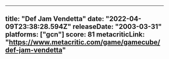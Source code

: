 
---
title: "Def Jam Vendetta"
date: "2022-04-09T23:38:28.594Z"
releaseDate: "2003-03-31"
platforms: ["gcn"]
score: 81
metacriticLink: "https://www.metacritic.com/game/gamecube/def-jam-vendetta"
---
